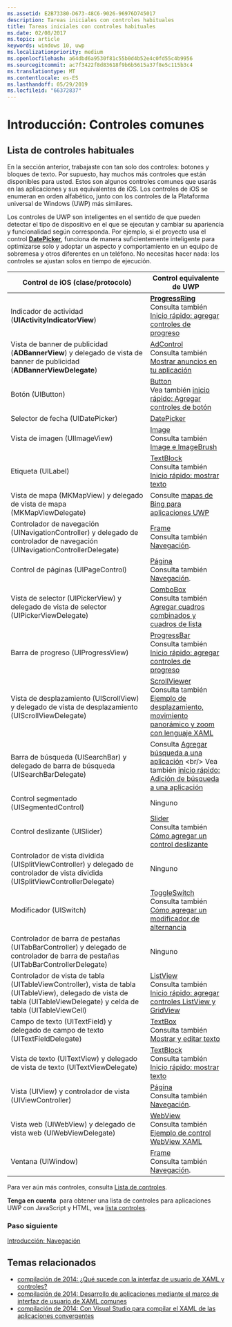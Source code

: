 ```yaml
---
ms.assetid: E2B73380-D673-48C6-9026-96976D745017
description: Tareas iniciales con controles habituales
title: Tareas iniciales con controles habituales
ms.date: 02/08/2017
ms.topic: article
keywords: windows 10, uwp
ms.localizationpriority: medium
ms.openlocfilehash: a64dbd6a9530f81c55b0d4b52e4c0fd55c4b9956
ms.sourcegitcommit: ac7f3422f8d83618f9b6b5615a37f8e5c115b3c4
ms.translationtype: MT
ms.contentlocale: es-ES
ms.lasthandoff: 05/29/2019
ms.locfileid: "66372837"
---
```

# <a name="getting-started-common-controls"></a>Introducción: Controles comunes


## <a name="common-controls-list"></a>Lista de controles habituales

En la sección anterior, trabajaste con tan solo dos controles: botones y bloques de texto. Por supuesto, hay muchos más controles que están disponibles para usted. Estos son algunos controles comunes que usarás en las aplicaciones y sus equivalentes de iOS. Los controles de iOS se enumeran en orden alfabético, junto con los controles de la Plataforma universal de Windows (UWP) más similares.

Los controles de UWP son inteligentes en el sentido de que pueden detectar el tipo de dispositivo en el que se ejecutan y cambiar su apariencia y funcionalidad según corresponda. Por ejemplo, si el proyecto usa el control [**DatePicker**](https://docs.microsoft.com/previous-versions/windows/apps/br211681(v=win.10)), funciona de manera suficientemente inteligente para optimizarse solo y adoptar un aspecto y comportamiento en un equipo de sobremesa y otros diferentes en un teléfono. No necesitas hacer nada: los controles se ajustan solos en tiempo de ejecución.

| Control de iOS (clase/protocolo) | Control equivalente de UWP |
|------------------------------|--------------------------------------|
| Indicador de actividad (**UIActivityIndicatorView**) | [**ProgressRing**](https://docs.microsoft.com/uwp/api/Windows.UI.Xaml.Controls.ProgressRing) <br/> Consulta también [Inicio rápido: agregar controles de progreso](https://docs.microsoft.com/previous-versions/windows/apps/hh780651(v=win.10)) |
| Vista de banner de publicidad (**ADBannerView**) y delegado de vista de banner de publicidad (**ADBannerViewDelegate**) | [AdControl](https://docs.microsoft.com/uwp/api/microsoft.advertising.winrt.ui.adcontrol) <br/> Consulta también [Mostrar anuncios en tu aplicación](../monetize/display-ads-in-your-app.md) |
| Botón (UIButton) | [Button](https://docs.microsoft.com/uwp/api/Windows.UI.Xaml.Controls.Button) <br/> Vea también [inicio rápido: Agregar controles de botón](https://docs.microsoft.com/previous-versions/windows/apps/jj153346(v=win.10)) |
| Selector de fecha (UIDatePicker) | [DatePicker](https://docs.microsoft.com/previous-versions/windows/apps/br211681(v=win.10)) |
| Vista de imagen (UIImageView) | [Image](https://docs.microsoft.com/uwp/api/Windows.UI.Xaml.Controls.Image) <br/> Consulta también [Image e ImageBrush](https://docs.microsoft.com/windows/uwp/controls-and-patterns/images-imagebrushes) |
| Etiqueta (UILabel) | [TextBlock](https://docs.microsoft.com/uwp/api/Windows.UI.Xaml.Controls.TextBlock) <br/> Consulta también [Inicio rápido: mostrar texto](https://docs.microsoft.com/previous-versions/windows/apps/hh700392(v=win.10)) |
| Vista de mapa (MKMapView) y delegado de vista de mapa (MKMapViewDelegate) | Consulte [mapas de Bing para aplicaciones UWP](https://go.microsoft.com/fwlink/p/?LinkId=263496) |
| Controlador de navegación (UINavigationController) y delegado de controlador de navegación (UINavigationControllerDelegate) | [Frame](https://docs.microsoft.com/uwp/api/Windows.UI.Xaml.Controls.Frame) <br/> Consulta también [Navegación](https://docs.microsoft.com/windows/uwp/layout/navigation-basics). |
| Control de páginas (UIPageControl) | [Página](https://docs.microsoft.com/uwp/api/Windows.UI.Xaml.Controls.Page) <br/> Consulta también [Navegación](https://docs.microsoft.com/windows/uwp/layout/navigation-basics). |
| Vista de selector (UIPickerView) y delegado de vista de selector (UIPickerViewDelegate) | [ComboBox](https://docs.microsoft.com/uwp/api/Windows.UI.Xaml.Controls.ComboBox) <br/> Consulta también [Agregar cuadros combinados y cuadros de lista](https://docs.microsoft.com/previous-versions/windows/apps/hh780616(v=win.10)) |
| Barra de progreso (UIProgressView) | [ProgressBar](https://docs.microsoft.com/uwp/api/Windows.UI.Xaml.Controls.ProgressBar) <br/> Consulta también [Inicio rápido: agregar controles de progreso](https://docs.microsoft.com/previous-versions/windows/apps/hh780651(v=win.10)) |
| Vista de desplazamiento (UIScrollView) y delegado de vista de desplazamiento (UIScrollViewDelegate) | [ScrollViewer](https://docs.microsoft.com/uwp/api/Windows.UI.Xaml.Controls.ScrollViewer) <br/>  Consulta también [Ejemplo de desplazamiento, movimiento panorámico y zoom con lenguaje XAML](https://go.microsoft.com/fwlink/p/?LinkId=238577) |
| Barra de búsqueda (UISearchBar) y delegado de barra de búsqueda (UISearchBarDelegate) | Consulta [Agregar búsqueda a una aplicación](https://docs.microsoft.com/previous-versions/windows/apps/jj130767(v=win.10)) <br/>  Vea también [inicio rápido: Adición de búsqueda a una aplicación](https://docs.microsoft.com/previous-versions/windows/apps/hh868180(v=win.10)) |
| Control segmentado (UISegmentedControl) | Ninguno |
| Control deslizante (UISlider) | [Slider](https://docs.microsoft.com/uwp/api/Windows.UI.Xaml.Controls.Slider) <br/>  Consulta también [Cómo agregar un control deslizante](https://docs.microsoft.com/previous-versions/windows/apps/hh868197(v=win.10)) |
| Controlador de vista dividida (UISplitViewController) y delegado de controlador de vista dividida (UISplitViewControllerDelegate) | Ninguno |
| Modificador (UISwitch) | [ToggleSwitch](https://docs.microsoft.com/uwp/api/Windows.UI.Xaml.Controls.ToggleSwitch) <br/>  Consulta también [Cómo agregar un modificador de alternancia](https://docs.microsoft.com/previous-versions/windows/apps/hh868198(v=win.10)) |
| Controlador de barra de pestañas (UITabBarController) y delegado de controlador de barra de pestañas (UITabBarControllerDelegate) | Ninguno |
| Controlador de vista de tabla (UITableViewController), vista de tabla (UITableView), delegado de vista de tabla (UITableViewDelegate) y celda de tabla (UITableViewCell) | [ListView](https://docs.microsoft.com/uwp/api/Windows.UI.Xaml.Controls.ListView) <br/>  Consulta también [Inicio rápido: agregar controles ListView y GridView](https://docs.microsoft.com/previous-versions/windows/apps/hh780650(v=win.10)) |
| Campo de texto (UITextField) y delegado de campo de texto (UITextFieldDelegate) | [TextBox](https://docs.microsoft.com/uwp/api/Windows.UI.Xaml.Controls.TextBox) <br/>  Consulta también [Mostrar y editar texto](https://docs.microsoft.com/windows/uwp/design/controls-and-patterns/text-controls) |
| Vista de texto (UITextView) y delegado de vista de texto (UITextViewDelegate) | [TextBlock](https://docs.microsoft.com/uwp/api/Windows.UI.Xaml.Controls.TextBlock) <br/>  Consulta también [Inicio rápido: mostrar texto](https://docs.microsoft.com/previous-versions/windows/apps/hh700392(v=win.10)) |
| Vista (UIView) y controlador de vista (UIViewController) | [Página](https://docs.microsoft.com/uwp/api/Windows.UI.Xaml.Controls.Page) <br/>  Consulta también [Navegación](https://docs.microsoft.com/windows/uwp/layout/navigation-basics). |
| Vista web (UIWebView) y delegado de vista web (UIWebViewDelegate) | [WebView](https://docs.microsoft.com/uwp/api/Windows.UI.Xaml.Controls.WebView) <br/>  Consulta también [Ejemplo de control WebView XAML](https://go.microsoft.com/fwlink/p/?LinkId=238582) |
| Ventana (UIWindow) | [Frame](https://docs.microsoft.com/uwp/api/Windows.UI.Xaml.Controls.Frame) <br/>  Consulta también [Navegación](https://docs.microsoft.com/windows/uwp/layout/navigation-basics). |

Para ver aún más controles, consulta [Lista de controles](https://docs.microsoft.com/windows/uwp/design/controls-and-patterns/).

**Tenga en cuenta**  para obtener una lista de controles para aplicaciones UWP con JavaScript y HTML, vea [lista controles](https://docs.microsoft.com/previous-versions/windows/apps/hh465453(v=win.10)).

### <a name="next-step"></a>Paso siguiente

[Introducción: Navegación](getting-started-navigation.md)

## <a name="related-topics"></a>Temas relacionados

* [compilación de 2014: ¿Qué sucede con la interfaz de usuario de XAML y controles?](https://go.microsoft.com/fwlink/p/?LinkID=397897)
* [compilación de 2014: Desarrollo de aplicaciones mediante el marco de interfaz de usuario de XAML comunes](https://go.microsoft.com/fwlink/p/?LinkID=397898)
* [compilación de 2014: Con Visual Studio para compilar el XAML de las aplicaciones convergentes](https://go.microsoft.com/fwlink/p/?LinkID=397876)
